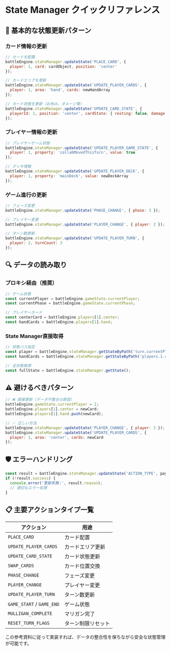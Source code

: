 # State Manager クイックリファレンス

## 🚀 基本的な状態更新パターン

### カード情報の更新
```javascript
// カードを配置
battleEngine.stateManager.updateState('PLACE_CARD', {
  player: 1, card: cardObject, position: 'center'
});

// カードエリアを更新
battleEngine.stateManager.updateState('UPDATE_PLAYER_CARDS', {
  player: 1, area: 'hand', cards: newHandArray
});

// カード状態を更新（お休み、ダメージ等）
battleEngine.stateManager.updateState('UPDATE_CARD_STATE', {
  playerId: 1, position: 'center', cardState: { resting: false, damage: 2 }
});
```

### プレイヤー情報の更新
```javascript
// プレイヤーゲーム状態
battleEngine.stateManager.updateState('UPDATE_PLAYER_GAME_STATE', {
  player: 1, property: 'collabMovedThisTurn', value: true
});

// デッキ情報
battleEngine.stateManager.updateState('UPDATE_PLAYER_DECK', {
  player: 1, property: 'mainDeck', value: newDeckArray
});
```

### ゲーム進行の更新
```javascript
// フェーズ変更
battleEngine.stateManager.updateState('PHASE_CHANGE', { phase: 3 });

// プレイヤー変更  
battleEngine.stateManager.updateState('PLAYER_CHANGE', { player: 2 });

// ターン数更新
battleEngine.stateManager.updateState('UPDATE_PLAYER_TURN', {
  player: 2, turnCount: 3
});
```

## 🔍 データの読み取り

### プロキシ経由（推奨）
```javascript
// ゲーム状態
const currentPlayer = battleEngine.gameState.currentPlayer;
const currentPhase = battleEngine.gameState.currentPhase;

// プレイヤーカード
const centerCard = battleEngine.players[1].center;
const handCards = battleEngine.players[1].hand;
```

### State Manager直接取得
```javascript
// 状態パス指定
const player = battleEngine.stateManager.getStateByPath('turn.currentPlayer');
const handCards = battleEngine.stateManager.getStateByPath('players.1.cards.hand');

// 全状態取得
const fullState = battleEngine.stateManager.getState();
```

## ⚠️ 避けるべきパターン

```javascript
// ❌ 直接更新（データ不整合の原因）
battleEngine.gameState.currentPlayer = 2;
battleEngine.players[1].center = newCard;
battleEngine.players[1].hand.push(newCard);

// ✅ 正しい方法
battleEngine.stateManager.updateState('PLAYER_CHANGE', { player: 2 });
battleEngine.stateManager.updateState('UPDATE_PLAYER_CARDS', {
  player: 1, area: 'center', cards: newCard
});
```

## 🛡️ エラーハンドリング

```javascript
const result = battleEngine.stateManager.updateState('ACTION_TYPE', payload);
if (!result.success) {
  console.error('更新失敗:', result.reason);
  // 適切なエラー処理
}
```

## 📋 主要アクションタイプ一覧

| アクション | 用途 |
|-----------|------|
| `PLACE_CARD` | カード配置 |
| `UPDATE_PLAYER_CARDS` | カードエリア更新 |
| `UPDATE_CARD_STATE` | カード状態更新 |
| `SWAP_CARDS` | カード位置交換 |
| `PHASE_CHANGE` | フェーズ変更 |
| `PLAYER_CHANGE` | プレイヤー変更 |
| `UPDATE_PLAYER_TURN` | ターン数更新 |
| `GAME_START` / `GAME_END` | ゲーム状態 |
| `MULLIGAN_COMPLETE` | マリガン完了 |
| `RESET_TURN_FLAGS` | ターン制限リセット |

この参考資料に従って実装すれば、データの整合性を保ちながら安全な状態管理が可能です。
